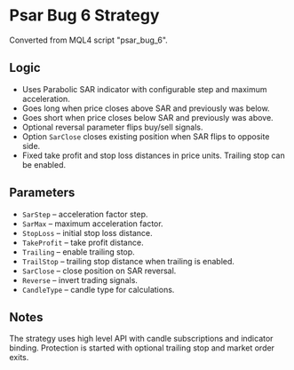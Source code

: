 # Psar Bug 6 Strategy

Converted from MQL4 script "psar_bug_6".

## Logic
- Uses Parabolic SAR indicator with configurable step and maximum acceleration.
- Goes long when price closes above SAR and previously was below.
- Goes short when price closes below SAR and previously was above.
- Optional reversal parameter flips buy/sell signals.
- Option `SarClose` closes existing position when SAR flips to opposite side.
- Fixed take profit and stop loss distances in price units. Trailing stop can be enabled.

## Parameters
- `SarStep` – acceleration factor step.
- `SarMax` – maximum acceleration factor.
- `StopLoss` – initial stop loss distance.
- `TakeProfit` – take profit distance.
- `Trailing` – enable trailing stop.
- `TrailStop` – trailing stop distance when trailing is enabled.
- `SarClose` – close position on SAR reversal.
- `Reverse` – invert trading signals.
- `CandleType` – candle type for calculations.

## Notes
The strategy uses high level API with candle subscriptions and indicator binding. Protection is started with optional trailing stop and market order exits.
